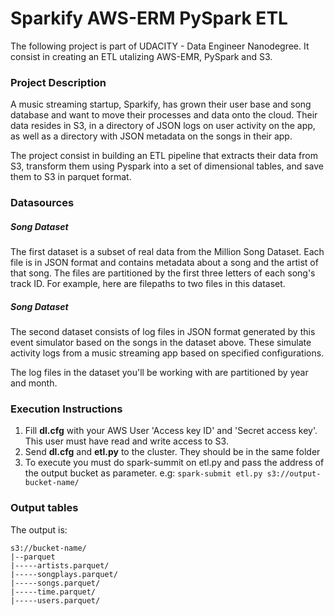 # Sparkify AWS-ERM PySpark ETL

The following project is part of UDACITY - Data Engineer Nanodegree. It consist in creating an ETL utalizing AWS-EMR, PySpark and S3.


### Project Description

A music streaming startup, Sparkify, has grown their user base and song database and want to move their processes and data onto the cloud. Their data resides in S3, in a directory of JSON logs on user activity on the app, as well as a directory with JSON metadata on the songs in their app.

The project consist in building an ETL pipeline that extracts their data from S3, transform them using Pyspark into a set of dimensional tables, and save them to S3 in parquet format.

### Datasources

##### Song Dataset
The first dataset is a subset of real data from the Million Song Dataset. Each file is in JSON format and contains metadata about a song and the artist of that song. The files are partitioned by the first three letters of each song's track ID. For example, here are filepaths to two files in this dataset.

##### Song Dataset
The second dataset consists of log files in JSON format generated by this event simulator based on the songs in the dataset above. These simulate activity logs from a music streaming app based on specified configurations.

The log files in the dataset you'll be working with are partitioned by year and month.


### Execution Instructions

1. Fill **dl.cfg** with your AWS User 'Access key ID' and 'Secret access key'. This user must have read and write access to S3.
2. Send **dl.cfg** and **etl.py** to the cluster. They should be in the same folder
3. To execute you must do spark-summit on etl.py and pass the address of the output bucket as parameter. e.g: `spark-submit etl.py s3://output-bucket-name/`


### Output tables
The output is:

```
s3://bucket-name/
|--parquet
|-----artists.parquet/
|-----songplays.parquet/
|-----songs.parquet/
|-----time.parquet/
|-----users.parquet/

